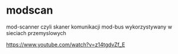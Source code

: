 # modscan
mod-scanner czyli skaner komunikacji mod-bus wykorzystywany w sieciach przemyslowych

https://www.youtube.com/watch?v=z14tgdvZf_E
